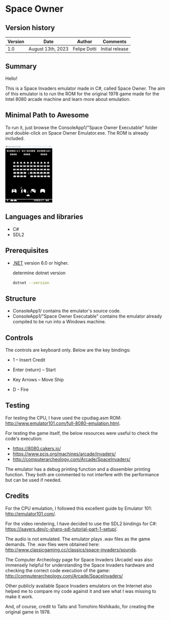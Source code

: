 # Space Owner

## Version history

Version|Date|Author|Comments
-------|----|----|--------
1.0|August 13th, 2023|Felipe Dotti|Initial release

## Summary

Hello!

This is a Space Invaders emulator made in C#, called Space Owner. The aim of this emulator is to run the ROM for the original 1978 game made for the Intel 8080 arcade machine and learn more about emulation.

## Minimal Path to Awesome

To run it, just browse the ConsoleApp1/"Space Owner Executable" folder and double-click on Space Owner Emulator.exe. The ROM is already included.

![Tab Personal SSO QuickstartGif](GitAssets/SpaceOwner.gif)  

## Languages and libraries

- C#
- SDL2

## Prerequisites

* [.NET](https://dotnet.microsoft.com/en-us/download) version 6.0 or higher.

  determine dotnet version
  ```bash
  dotnet --version
  ```

## Structure

- ConsoleApp1/ contains the emulator's source code.
- ConsoleApp1/"Space Owner Executable" contains the emulator already compiled to be run into a Windows machine.

## Controls

The controls are keyboard only. Below are the key bindings:


- 1 – Insert Credit

- Enter (return) – Start

- Key Arrows – Move Ship

- D - Fire

## Testing

For testing the CPU, I have used the cpudiag.asm ROM: http://www.emulator101.com/full-8080-emulation.html.

For testing the game itself, the below resources were useful to check the code's execution:

- https://8080.cakers.io/
- https://www.pcjs.org/machines/arcade/invaders/
- http://computerarcheology.com/Arcade/SpaceInvaders/

The emulator has a debug printing function and a dissembler printing function. They both are commented to not interfere with the performance but can be used if needed.

## Credits


For the CPU emulation, I followed this excellent guide by Emulator 101: http://emulator101.com/.

For the video rendering, I have decided to use the SDL2 bindings for C#: https://jsayers.dev/c-sharp-sdl-tutorial-part-1-setup/.

The audio is not emulated. The emulator plays .wav files as the game demands. The .wav files were obtained here: http://www.classicgaming.cc/classics/space-invaders/sounds.

The Computer Archeology page for Space Invaders (Arcade) was also immensely helpful for understanding the Space Invaders hardware and checking the correct code execution of the game: http://computerarcheology.com/Arcade/SpaceInvaders/

Other publicly available Space Invaders emulators on the Internet also helped me to compare my code against it and see what I was missing to make it work.

And, of course, credit to Taito and Tomohiro Nishikado, for creating the original game in 1978.
